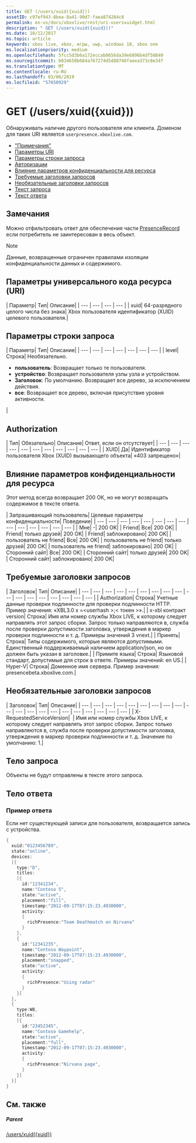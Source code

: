 ```yaml
---
title: GET (/users/xuid({xuid}))
assetID: c97ef943-8bea-8a41-90d7-faea874284c8
permalink: en-us/docs/xboxlive/rest/uri-usersxuidget.html
description: " GET (/users/xuid({xuid}))"
ms.date: 10/12/2017
ms.topic: article
keywords: xbox live, xbox, игры, uwp, windows 10, xbox one
ms.localizationpriority: medium
ms.openlocfilehash: 5fcc5d3b6a172eccab0656da39e6896b4df50840
ms.sourcegitcommit: b034650b684a767274d5d88746faeea373c8e34f
ms.translationtype: MT
ms.contentlocale: ru-RU
ms.lasthandoff: 03/06/2019
ms.locfileid: "57650929"
---
```

# <a name="get-usersxuidxuid"></a>GET (/users/xuid({xuid}))
Обнаруживать наличие другого пользователя или клиента.
Доменом для таких URI является `userpresence.xboxlive.com`.

  * ["Примечания"](#ID4EV)
  * [Параметры URI](#ID4EDB)
  * [Параметры строки запроса](#ID4EOB)
  * [Авторизации](#ID4E4C)
  * [Влияние параметров конфиденциальности для ресурса](#ID4EAE)
  * [Требуемые заголовки запросов](#ID4EVH)
  * [Необязательные заголовки запросов](#ID4E1BAC)
  * [Текст запроса](#ID4E1CAC)
  * [Текст ответа](#ID4EFDAC)

<a id="ID4EV"></a>


## <a name="remarks"></a>Замечания

Можно отфильтровать ответ для обеспечения части [PresenceRecord](../../json/json-presencerecord.md) если потребитель не заинтересован в весь объект.

> [!NOTE] 
> Данные, возвращенные ограничен правилами изоляции конфиденциальности данных и содержимого.



<a id="ID4EDB"></a>

 
## <a name="uri-parameters"></a>Параметры универсального кода ресурса (URI)

| Параметр| Тип| Описание|
| --- | --- | --- | --- |
| xuid| 64-разрядного целого числа без знака| Xbox пользователя идентификатор (XUID) целевого пользователя.|

<a id="ID4EOB"></a>


## <a name="query-string-parameters"></a>Параметры строки запроса

| Параметр| Тип| Описание|
| --- | --- | --- | --- | --- | --- | --- |
| level| Строка| Необязательно. <ul><li><b>пользователь</b>: Возвращает только те пользователя.</li><li><b>устройство</b>: Возвращает пользователя узлы узла и устройством.</li><li><b>Заголовок</b>: По умолчанию. Возвращает все дерево, за исключением действия.</li><li><b>все</b>: Возвращает все дерево, включая присутствие уровня активности.</li></ul> |

<a id="ID4E4C"></a>


## <a name="authorization"></a>Authorization

| Тип| Обязательно| Описание| Ответ, если он отсутствует|
| --- | --- | --- | --- | --- | --- | --- | --- | --- | --- | --- |
| XUID| Да| Идентификатор пользователя Xbox (XUID) вызывающего объекта| «403 запрещено»|

<a id="ID4EAE"></a>


## <a name="effect-of-privacy-settings-on-resource"></a>Влияние параметров конфиденциальности для ресурса

Этот метод всегда возвращает 200 ОК, но не могут возвращать содержимое в тексте ответа.

| Запрашивающий пользователь| Целевые параметры конфиденциальности| Поведение|
| --- | --- | --- | --- | --- | --- | --- | --- | --- | --- | --- | --- | --- | --- |
| Мне| -| 200 OK|
| Friend| Все| 200 OK|
| Friend| только друзей| 200 OK|
| Friend| заблокировано| 200 OK|
| пользователь не friend| Все| 200 OK|
| пользователь не friend| только друзей| 200 OK|
| пользователь не friend| заблокировано| 200 OK|
| Сторонний сайт| Все| 200 OK|
| Сторонний сайт| только друзей| 200 OK|
| Сторонний сайт| заблокировано| 200 OK|

<a id="ID4EVH"></a>


## <a name="required-request-headers"></a>Требуемые заголовки запросов

| Заголовок| Тип| Описание|
| --- | --- | --- | --- | --- | --- | --- | --- | --- | --- | --- | --- | --- | --- | --- | --- | --- |
| Authorization| Строка| Учетные данные проверки подлинности для проверки подлинности HTTP. Пример значения: «XBL3.0 x =&lt;userhash >;&lt; токен >».|
| x-xbl контракт version| Строка| Имя или номер службы Xbox LIVE, к которому следует направлять этот запрос сборки. Запрос только направляются в, служба после проверки допустимости заголовка, утверждения в маркер проверки подлинности и т. д. Примеры значений 3 vnext.|
| Принять| Строка| Типы содержимого, которые являются допустимыми. Единственный поддерживаемый наличием application/json, но он должен быть указан в заголовке.|
| Примите языка| Строка| Языковой стандарт, допустимые для строк в ответе. Примеры значений: en US.|
| Hyper-V| Строка| Доменное имя сервера. Пример значения: presencebeta.xboxlive.com.|

<a id="ID4E1BAC"></a>


## <a name="optional-request-headers"></a>Необязательные заголовки запросов

| Заголовок| Тип| Описание|
| --- | --- | --- | --- | --- | --- | --- | --- | --- | --- | --- | --- | --- | --- | --- | --- | --- | --- | --- | --- |
| X-RequestedServiceVersion|  | Имя или номер службы Xbox LIVE, к которому следует направлять этот запрос сборки. Запрос только направляются в, служба после проверки допустимости заголовка, утверждения в маркер проверки подлинности и т. д. Значение по умолчанию: 1.|

<a id="ID4E1CAC"></a>


## <a name="request-body"></a>Тело запроса

Объекты не будут отправлены в тексте этого запроса.

<a id="ID4EFDAC"></a>


## <a name="response-body"></a>Тело ответа

<a id="ID4ELDAC"></a>


### <a name="sample-response"></a>Пример ответа

Если нет существующей записи для пользователя, возвращается запись с устройства.


```cpp
{
  xuid:"0123456789",
  state:"online",
  devices:
  [{
    type:"D",
    titles:
    [{
      id:"12341234",
      name:"Contoso 5",
      state:"active",
      placement:"fill",
      timestamp:"2012-09-17T07:15:23.4930000",
      activity:
      {
        richPresence:"Team Deathmatch on Nirvana"
      }
    },
    {
      id:"12341235",
      name:"Contoso Waypoint",
      timestamp:"2012-09-17T07:15:23.4930000",
      placement:"snapped",
      state:"active",
      activity:
      {
        richPresence:"Using radar"
      }
    }]
  },
  {
    type:W8,
    titles:
    [{
      id:"23452345",
      name:"Contoso Gamehelp",
      state:"active",
      placement:"full",
      timestamp:"2012-09-17T07:15:23.4930000",
      activity:
      {
        richPresence:"Nirvana page",
      }
    }]
  }]
}

```


<a id="ID4EXDAC"></a>


## <a name="see-also"></a>См. также

<a id="ID4EZDAC"></a>


##### <a name="parent"></a>Parent

[/users/xuid({xuid})](uri-usersxuid.md)
